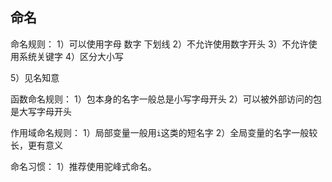 ## 命名
命名规则：
 1）可以使用字母 数字 下划线
 2）不允许使用数字开头
 3）不允许使用系统关键字
 4）区分大小写 
 5）见名知意

函数命名规则：
1）包本身的名字一般总是小写字母开头
2）可以被外部访问的包是大写字母开头

作用域命名规则：
1）局部变量一般用`i`这类的短名字
2）全局变量的名字一般较长，更有意义

命名习惯：
1）推荐使用驼峰式命名。


